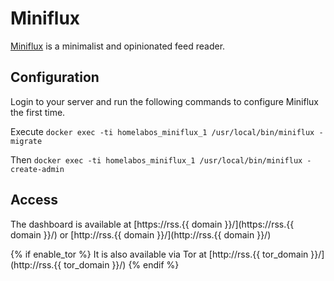 # Miniflux

[Miniflux](https://miniflux.app/) is a minimalist and opinionated feed reader.

## Configuration

Login to your server and run the following commands to configure Miniflux the first time.

Execute `docker exec -ti homelabos_miniflux_1 /usr/local/bin/miniflux -migrate`

Then `docker exec -ti homelabos_miniflux_1 /usr/local/bin/miniflux -create-admin`

## Access

The dashboard is available at [https://rss.{{ domain }}/](https://rss.{{ domain }}/) or [http://rss.{{ domain }}/](http://rss.{{ domain }}/)

{% if enable_tor %}
It is also available via Tor at [http://rss.{{ tor_domain }}/](http://rss.{{ tor_domain }}/)
{% endif %}
